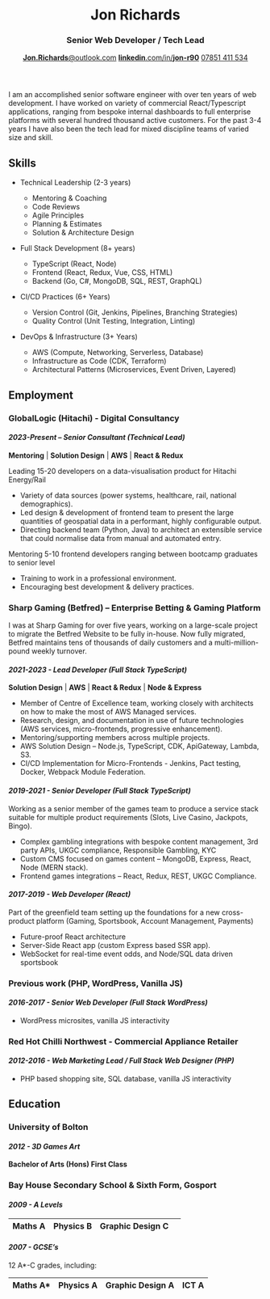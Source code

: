 <header>

# Jon Richards

### Senior Web Developer / Tech Lead

<nav>

[**Jon.Richards**@outlook.com](mailto:jon.richards@outlook.com)
[**linkedin**.com/in/**jon-r90**](https://www.linkedin.com/in/jon-r90/)
[07851 411 534](tel:+447851411534)

</nav>
</header>

<main>
<section>
I am an accomplished senior software engineer with over ten years of web development. I have worked on variety of commercial React/Typescript applications, ranging from bespoke internal dashboards to full enterprise platforms with several hundred thousand active customers. For the past 3-4 years I have also been the tech lead for mixed discipline teams of varied size and skill.
</section>

<section>

## Skills

- Technical Leadership (2-3 years)
    - Mentoring & Coaching
    - Code Reviews
    - Agile Principles
    - Planning & Estimates
    - Solution & Architecture Design

- Full Stack Development (8+ years)
    - TypeScript (React, Node)
    - Frontend (React, Redux, Vue, CSS, HTML)
    - Backend (Go, C#, MongoDB, SQL, REST, GraphQL)

- CI/CD Practices (6+ Years)
    - Version Control (Git, Jenkins, Pipelines, Branching Strategies)
    - Quality Control (Unit Testing, Integration, Linting)

- DevOps & Infrastructure (3+ Years)
    - AWS (Compute, Networking, Serverless, Database)
    - Infrastructure as Code (CDK, Terraform)
    - Architectural Patterns (Microservices, Event Driven, Layered)

</section>
<section>

## Employment

### GlobalLogic (Hitachi) - Digital Consultancy

#### _**2023-Present –** Senior Consultant (Technical Lead)_

**Mentoring** | **Solution Design** | **AWS** | **React & Redux**

Leading 15-20 developers on a data-visualisation product for Hitachi Energy/Rail

- Variety of data sources (power systems, healthcare, rail, national demographics).
- Led design & development of frontend team to present the large quantities of geospatial data in a performant, highly configurable output.
- Directing backend team (Python, Java) to architect an extensible service that could normalise data from manual and automated entry.

Mentoring 5-10 frontend developers ranging between bootcamp graduates to senior level

- Training to work in a professional environment.
- Encouraging best development & delivery practices.

### Sharp Gaming (Betfred) – Enterprise Betting & Gaming Platform

I was at Sharp Gaming for over five years, working on a large-scale project to migrate the Betfred Website to be fully in-house. Now fully migrated, Betfred maintains tens of thousands of daily customers and a multi-million-pound weekly turnover.

#### _**2021-2023 -** Lead Developer (Full Stack TypeScript)_

**Solution Design** | **AWS** | **React & Redux** | **Node & Express**

- Member of Centre of Excellence team, working closely with architects on how to make the most of AWS Managed services.
- Research, design, and documentation in use of future technologies (AWS services, micro-frontends, progressive enhancement).
- Mentoring/supporting members across multiple projects.
- AWS Solution Design – Node.js, TypeScript, CDK, ApiGateway, Lambda, S3.
- CI/CD Implementation for Micro-Frontends - Jenkins, Pact testing, Docker, Webpack Module Federation.

#### _**2019-2021 -** Senior Developer (Full Stack TypeScript)_

Working as a senior member of the games team to produce a service stack suitable for multiple product requirements (Slots, Live Casino, Jackpots, Bingo).

- Complex gambling integrations with bespoke content management, 3rd party APIs, UKGC compliance, Responsible Gambling, KYC
- Custom CMS focused on games content – MongoDB, Express, React, Node (MERN stack).
- Frontend games integrations – React, Redux, REST, UKGC Compliance.

#### _**2017-2019 -** Web Developer (React)_

Part of the greenfield team setting up the foundations for a new cross-product platform (Gaming, Sportsbook, Account Management, Payments)

- Future-proof React architecture
- Server-Side React app (custom Express based SSR app).
- WebSocket for real-time event odds, and Node/SQL data driven sportsbook

### Previous work (PHP, WordPress, Vanilla JS)

#### _**2016-2017 -** Senior Web Developer (Full Stack WordPress)_

- WordPress microsites, vanilla JS interactivity

### Red Hot Chilli Northwest - Commercial Appliance Retailer

#### _**2012-2016 -** Web Marketing Lead / Full Stack Web Designer (PHP)_

- PHP based shopping site, SQL database, vanilla JS interactivity

</section>
<section>

## Education

### University of Bolton

#### _**2012 -** 3D Games Art_

**Bachelor of Arts (Hons) First Class**

### Bay House Secondary School & Sixth Form, Gosport

#### _**2009 -** A Levels_

| Maths A | Physics B | Graphic Design C |   |
|:--------|:----------|:-----------------|---|

#### _**2007 -** GCSE’s_

12 A*-C grades, including:

| Maths A* | Physics A | Graphic Design A | ICT A |
|:---------|:----------|:-----------------|:------|

</section>
</main>
